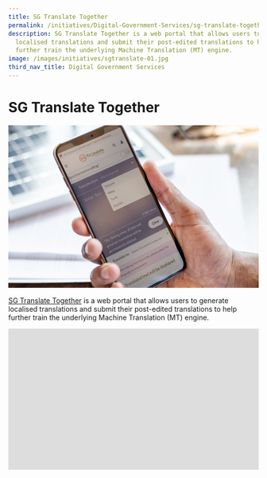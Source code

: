 ```yaml
---
title: SG Translate Together
permalink: /initiatives/Digital-Government-Services/sg-translate-together/
description: SG Translate Together is a web portal that allows users to generate
  localised translations and submit their post-edited translations to help
  further train the underlying Machine Translation (MT) engine.
image: /images/initiatives/sgtranslate-01.jpg
third_nav_title: Digital Government Services
---
```

# SG Translate Together
![SG Translate Together](/images/initiatives/sgtranslate-01.jpg)

[SG Translate Together](https://www.sgtranslatetogether.gov.sg/) is a web portal that allows users to generate localised translations and submit their post-edited translations to help further train the underlying Machine Translation (MT) engine.

<div style="max-width: 1280px">
    <div
        style="
            height: 0;
            overflow: hidden;
            position: relative;
            padding-bottom: 56.25%;
        "
    >

<iframe width="1080" height="720" src="https://www.youtube.com/embed/-OYRSf0Kx_Y" title="YouTube video player" frameborder="0" allow="accelerometer; autoplay; clipboard-write; encrypted-media; gyroscope; picture-in-picture; web-share" allowfullscreen></iframe>     

</div>
</div>